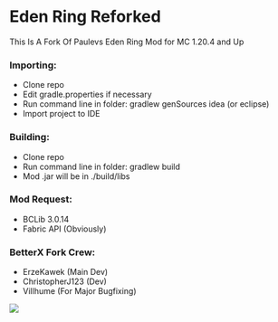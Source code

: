 # Eden Ring Reforked

This Is A Fork Of Paulevs Eden Ring Mod for MC 1.20.4 and Up

### Importing:
* Clone repo
* Edit gradle.properties if necessary
* Run command line in folder: gradlew genSources idea (or eclipse)
* Import project to IDE

### Building:
* Clone repo
* Run command line in folder: gradlew build
* Mod .jar will be in ./build/libs

### Mod Request:
* BCLib 3.0.14
* Fabric API (Obviously)

### BetterX Fork Crew:
* ErzeKawek (Main Dev)
* ChristopherJ123 (Dev)
* Villhume (For Major Bugfixing)

[![](https://jitpack.io/v/paulevsGitch/EdenRing.svg)](https://jitpack.io/#paulevsGitch/EdenRing)



